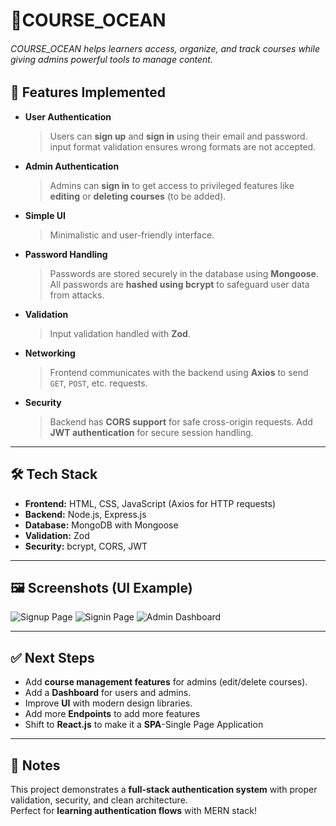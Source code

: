 # 🌊COURSE_OCEAN

###### COURSE_OCEAN helps learners access, organize, and track courses while giving admins powerful tools to manage content.
## 🚀 Features Implemented

- **User Authentication**  
  >Users can **sign up** and **sign in** using their email and password.  
   >   input format validation ensures wrong formats are not accepted.

- **Admin Authentication**  
  >Admins can **sign in** to get access to privileged features like **editing** or **deleting courses** (to be added).

- **Simple UI**  
  >Minimalistic and user-friendly interface.

- **Password Handling**  
  >Passwords are stored securely in the database using **Mongoose**.  
  >All passwords are **hashed using bcrypt** to safeguard user data from attacks.

- **Validation**
  >Input validation handled with **Zod**.

- **Networking**  
  >Frontend communicates with the backend using **Axios** to send `GET`, `POST`, etc. requests.

- **Security**  
  >Backend has **CORS support** for safe cross-origin requests.
  >Add **JWT authentication** for secure session handling.

---

## 🛠️ Tech Stack
- **Frontend:** HTML, CSS, JavaScript (Axios for HTTP requests)  
- **Backend:** Node.js, Express.js  
- **Database:** MongoDB with Mongoose  
- **Validation:** Zod  
- **Security:** bcrypt, CORS, JWT


---

## 🖼️ Screenshots (UI Example)
![Signup Page](./screenshots/signup.png)
![Signin Page](./screenshots/signin.png)
![Admin Dashboard](./screenshots/admin-dashboard.png)

---

## ✅ Next Steps
- Add **course management features** for admins (edit/delete courses).  
- Add a **Dashboard** for users and admins.
- Improve **UI** with modern design libraries.  
- Add more **Endpoints** to add more features
- Shift to **React.js** to make it a **SPA**-Single Page Application

---

## 📌 Notes
This project demonstrates a **full-stack authentication system** with proper validation, security, and clean architecture.  
Perfect for **learning authentication flows** with MERN stack!
